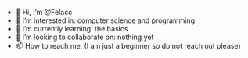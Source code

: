 - 👋 Hi, I’m @Felacc
- 👀 I’m interested in: computer science and programming
- 🌱 I’m currently learning: the basics
- 💞️ I’m looking to collaborate on: nothing yet
- 📫 How to reach me: (I am just a beginner so do not reach out please)

<!---
Felacc/Felacc is a ✨ special ✨ repository because its `README.md` (this file) appears on your GitHub profile.
You can click the Preview link to take a look at your changes.
--->
